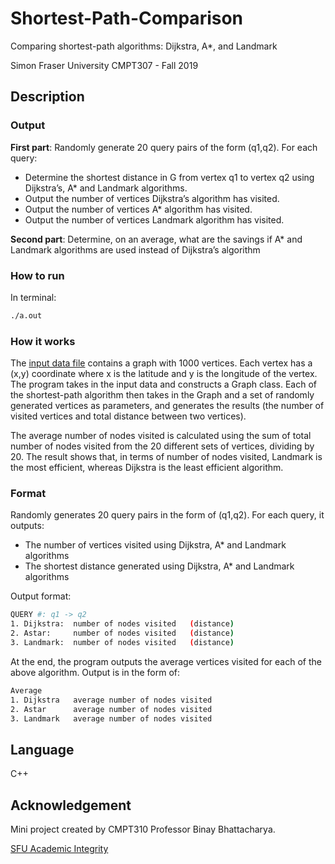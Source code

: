 # Shortest-Path-Comparison

Comparing shortest-path algorithms: Dijkstra, A*, and Landmark

Simon Fraser University CMPT307 - Fall 2019

## Description
### Output
**First part**: Randomly generate 20 query pairs of the form (q1,q2). For each query:
* Determine the shortest distance in G from vertex q1 to vertex q2 using Dijkstra’s, A* and Landmark  algorithms. 
* Output the number of vertices Dijkstra’s algorithm has visited.
* Output the number of vertices A* algorithm has visited.
* Output the number of vertices Landmark algorithm has visited.

**Second part**: Determine, on an average, what are the savings if A* and Landmark algorithms are used instead of Dijkstra’s algorithm


### How to run
In terminal:
```bash
./a.out
```

### How it works
The [input data file](https://github.com/wendyhwl/Shortest-Path-Comparison/blob/main/graph1000.txt) contains a graph with 1000 vertices. Each vertex has a (x,y) coordinate where x is the latitude and y is the longitude of the vertex. The program takes in the input data and constructs a Graph class. Each of the shortest-path algorithm then takes in the Graph and a set of randomly generated vertices as parameters, and generates the results (the number of visited vertices and total distance between two vertices).

The average number of nodes visited is calculated using the sum of total number of nodes visited from the 20 different sets of vertices, dividing by 20. The result shows that, in terms of number of nodes visited, Landmark is the most efficient, whereas Dijkstra is the least efficient algorithm.

### Format
Randomly generates 20 query pairs in the form of (q1,q2). For each query, it outputs:
* The number of vertices visited using Dijkstra, A* and Landmark algorithms
* The shortest distance generated using Dijkstra, A* and Landmark algorithms

Output format:
```bash
QUERY #: q1 -> q2
1. Dijkstra:  number of nodes visited   (distance)
2. Astar:     number of nodes visited   (distance)
3. Landmark:  number of nodes visited   (distance)
```

At the end, the program outputs the average vertices visited for each of the above algorithm.
Output is in the form of:
```bash
Average
1. Dijkstra   average number of nodes visited
2. Astar      average number of nodes visited
3. Landmark   average number of nodes visited
```

## Language

C++

## Acknowledgement

Mini project created by CMPT310 Professor Binay Bhattacharya.

[SFU Academic Integrity](http://www.sfu.ca/students/academicintegrity.html)
